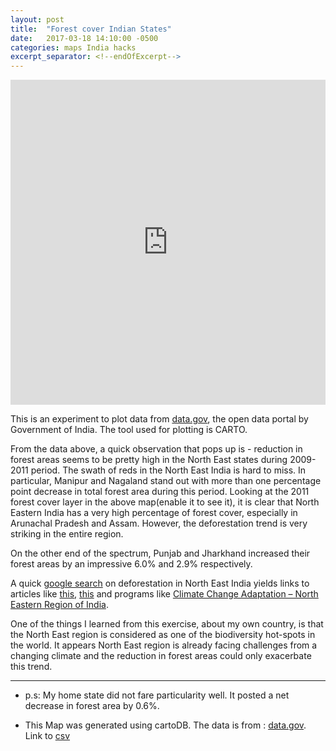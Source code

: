 ```yaml
---
layout: post
title:  "Forest cover Indian States"
date:   2017-03-18 14:10:00 -0500
categories: maps India hacks
excerpt_separator: <!--endOfExcerpt-->
---
```



<iframe width="100%" height="520" frameborder="0" src="https://smuddana.carto.com/viz/76b27ee6-0c45-11e7-ba4b-0ef24382571b/embed_map" allowfullscreen webkitallowfullscreen mozallowfullscreen oallowfullscreen msallowfullscreen></iframe>


<!--endOfExcerpt-->

This is an experiment to plot data from [data.gov](https://data.gov.in/), the open data portal by Government of India. The tool used for plotting is CARTO.

From the data above, a quick observation that pops up is - reduction in forest areas seems to be pretty high in the North East states during 2009-2011 period. The swath of reds in the North East India is hard to miss. In particular, Manipur and Nagaland stand out with more than one percentage point decrease in total forest area during this period. Looking at the 2011 forest cover layer in the above map(enable it to see it), it is clear that North Eastern India has a very high percentage of forest cover, especially in Arunachal Pradesh and Assam. However, the deforestation trend is very striking in the entire region.

On the other end of the spectrum, Punjab and Jharkhand increased their forest areas by an impressive 6.0% and 2.9% respectively. 

A quick [google search](https://www.google.com/search?q=deforestation%20in%20northeast%20india&*) on deforestation in North East India yields links to articles like [this](http://www.nagalandpost.com/ChannelNews/Regional/RegionalNews.aspx?news=TkVXUzEwMDA5MTQ0MA%3D%3D), [this](https://news.mongabay.com/2014/11/disappearing-oasis-northeastern-india-losing-forests-as-people-move-in/) and programs like [Climate Change Adaptation – North Eastern Region of India](https://www.giz.de/en/worldwide/16041.html).

One of the things I learned from this exercise, about my own country, is that the North East region is considered as one of the biodiversity hot-spots in the world. It appears North East region is already facing challenges from a changing climate and the reduction in forest areas could only exacerbate this trend.  


*** 

* p.s: My home state did not fare particularity well. It posted a net decrease in forest area by 0.6%.

* This Map was generated using cartoDB. The data is from : [data.gov](https://data.gov.in/catalog/forest-cover-statesuts-india). Link to [csv](https://data.gov.in/node/88079/datastore/export/csv)